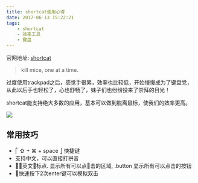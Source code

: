 ```yaml
---
title: shortcat使用心得
date: 2017-06-13 15:22:21
tags: 
    - shortcat
    - 效率工具
    - 键盘
---
```


官网地址: [shortcat](https://shortcatapp.com/)

> kill mice, one at a time.

过度使用trackpad之后，感觉手很累，效率也比较低，开始慢慢成为了键盘党，从此以后手也轻松了，心也舒畅了，妹子们也纷纷投来了崇拜的目光！


shortcat能支持绝大多数的应用，基本可以做到脱离鼠标，使我们的效率更高。

![](http://ww1.sinaimg.cn/large/71d9c3dcgy1fgkleq6ng4g20ik0gmasa.gif)

## 常用技巧

* ⎡ ⇧ + ⌘ + space ⎦ 快捷键
* 支持中文，可以直接打拼音
* 英文标点. 显示所有可以点击的区域, .button 显示所有可以点击的按钮
* 快速按下2次enter键可以模拟双击
